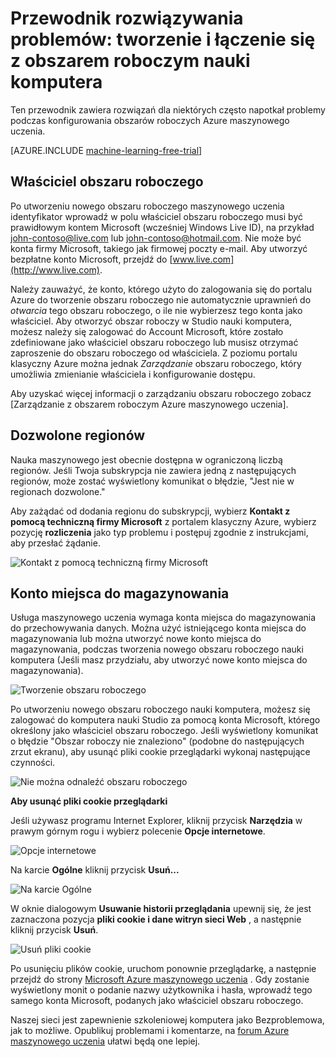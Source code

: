 <properties
    pageTitle="Rozwiązywanie problemów z: Tworzenie i łączenie do obszaru roboczego maszynowego uczenia | Microsoft Azure"
    description="Rozwiązania typowych problemów dotyczących tworzenia i łączenia się z obszarem roboczym nauki komputera Azure"
    services="machine-learning"
    documentationCenter=""
    authors="garyericson"
    manager="jhubbard"
    editor="cgronlun"/>

<tags
    ms.service="machine-learning"
    ms.workload="data-services"
    ms.tgt_pltfrm="na"
    ms.devlang="na"
    ms.topic="article"
    ms.date="09/09/2016"
    ms.author="garye"/>


# <a name="troubleshooting-guide-create-and-connect-to-an-machine-learning-workspace"></a>Przewodnik rozwiązywania problemów: tworzenie i łączenie się z obszarem roboczym nauki komputera

Ten przewodnik zawiera rozwiązań dla niektórych często napotkał problemy podczas konfigurowania obszarów roboczych Azure maszynowego uczenia.

[AZURE.INCLUDE [machine-learning-free-trial](../../includes/machine-learning-free-trial.md)]

## <a name="workspace-owner"></a>Właściciel obszaru roboczego

Po utworzeniu nowego obszaru roboczego maszynowego uczenia identyfikator wprowadź w polu właściciel obszaru roboczego musi być prawidłowym kontem Microsoft (wcześniej Windows Live ID), na przykład john-contoso@live.com lub john-contoso@hotmail.com. Nie może być konta firmy Microsoft, takiego jak firmowej poczty e-mail. Aby utworzyć bezpłatne konto Microsoft, przejdź do [www.live.com](http://www.live.com).

Należy zauważyć, że konto, którego użyto do zalogowania się do portalu Azure do tworzenie obszaru roboczego nie automatycznie uprawnień do *otwarcia* tego obszaru roboczego, o ile nie wybierzesz tego konta jako właściciel. Aby otworzyć obszar roboczy w Studio nauki komputera, możesz należy się zalogować do Account Microsoft, które zostało zdefiniowane jako właściciel obszaru roboczego lub musisz otrzymać zaproszenie do obszaru roboczego od właściciela. Z poziomu portalu klasyczny Azure można jednak *Zarządzanie* obszaru roboczego, który umożliwia zmienianie właściciela i konfigurowanie dostępu.

Aby uzyskać więcej informacji o zarządzaniu obszaru roboczego zobacz [Zarządzanie z obszarem roboczym Azure maszynowego uczenia].

[Zarządzanie Azure maszynowego uczenia obszaru roboczego]: machine-learning-manage-workspace.md

## <a name="allowed-regions"></a>Dozwolone regionów

Nauka maszynowego jest obecnie dostępna w ograniczoną liczbą regionów. Jeśli Twoja subskrypcja nie zawiera jedną z następujących regionów, może zostać wyświetlony komunikat o błędzie, "Jest nie w regionach dozwolone."

Aby zażądać od dodania regionu do subskrypcji, wybierz **Kontakt z pomocą techniczną firmy Microsoft** z portalem klasyczny Azure, wybierz pozycję **rozliczenia** jako typ problemu i postępuj zgodnie z instrukcjami, aby przesłać żądanie.

![Kontakt z pomocą techniczną firmy Microsoft][screen1]

## <a name="storage-account"></a>Konto miejsca do magazynowania

Usługa maszynowego uczenia wymaga konta miejsca do magazynowania do przechowywania danych. Można użyć istniejącego konta miejsca do magazynowania lub można utworzyć nowe konto miejsca do magazynowania, podczas tworzenia nowego obszaru roboczego nauki komputera (Jeśli masz przydziału, aby utworzyć nowe konto miejsca do magazynowania).

<!-- These instructions no longer work, but I'm not sure what to replace them with
To see if you can create a new storage account, in the Classic Portal, go to **Settings** and then click **Usage**.
-->

![Tworzenie obszaru roboczego][screen2]

Po utworzeniu nowego obszaru roboczego nauki komputera, możesz się zalogować do komputera nauki Studio za pomocą konta Microsoft, którego określony jako właściciel obszaru roboczego. Jeśli wyświetlony komunikat o błędzie "Obszar roboczy nie znaleziono" (podobne do następujących zrzut ekranu), aby usunąć pliki cookie przeglądarki wykonaj następujące czynności.

![Nie można odnaleźć obszaru roboczego][screen3]

**Aby usunąć pliki cookie przeglądarki**

Jeśli używasz programu Internet Explorer, kliknij przycisk **Narzędzia** w prawym górnym rogu i wybierz polecenie **Opcje internetowe**.  

![Opcje internetowe][screen4]

Na karcie **Ogólne** kliknij przycisk **Usuń...**

![Na karcie Ogólne][screen5]

W oknie dialogowym **Usuwanie historii przeglądania** upewnij się, że jest zaznaczona pozycja **pliki cookie i dane witryn sieci Web** , a następnie kliknij przycisk **Usuń**.

![Usuń pliki cookie][screen6]

Po usunięciu plików cookie, uruchom ponownie przeglądarkę, a następnie przejdź do strony [Microsoft Azure maszynowego uczenia](https://studio.azureml.net) . Gdy zostanie wyświetlony monit o podanie nazwy użytkownika i hasła, wprowadź tego samego konta Microsoft, podanych jako właściciel obszaru roboczego.

Naszej sieci jest zapewnienie szkoleniowej komputera jako Bezproblemowa, jak to możliwe. Opublikuj problemami i komentarze, na [forum Azure maszynowego uczenia](http://social.msdn.microsoft.com/Forums/windowsazure/home?forum=MachineLearning) ułatwi będą one lepiej.

[screen1]:media/machine-learning-troubleshooting-creating-ml-workspace/screen1.png
[screen2]:media/machine-learning-troubleshooting-creating-ml-workspace/screen2.png
[screen3]:media/machine-learning-troubleshooting-creating-ml-workspace/screen3.png
[screen4]:media/machine-learning-troubleshooting-creating-ml-workspace/screen4.png
[screen5]:media/machine-learning-troubleshooting-creating-ml-workspace/screen5.png
[screen6]:media/machine-learning-troubleshooting-creating-ml-workspace/screen6.png
